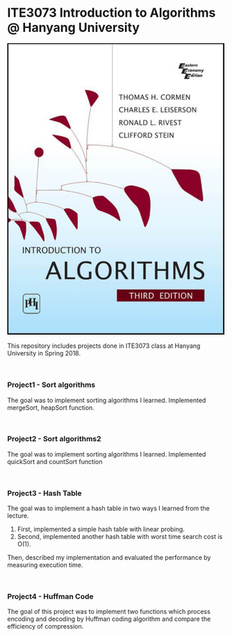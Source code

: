 # ITE3073 Introduction to Algorithms @ Hanyang University

<img src="https://github.com/hyungkwonko/ITE3073-algorithm/blob/master/img/ita.PNG" width="500" />

This repository includes projects done in ITE3073 class at Hanyang University in Spring 2018.

<br>

### Project1 - Sort algorithms
The goal was to implement sorting algorithms I learned. Implemented mergeSort, heapSort function.

<br>

### Project2 - Sort algorithms2
The goal was to implement sorting algorithms I learned. Implemented quickSort and countSort function


<br>

### Project3 - Hash Table
The goal was to implement a hash table in two ways I learned from the lecture.

1. First, implemented a simple hash table with linear probing.
2. Second, implemented another hash table with worst time search cost is O(1).

Then, described my implementation and evaluated the performance by measuring execution time.

<br>

### Project4 - Huffman Code
The goal of this project was to implement two functions which process encoding and decoding by Huffman coding algorithm and compare the efficiency of compression.
